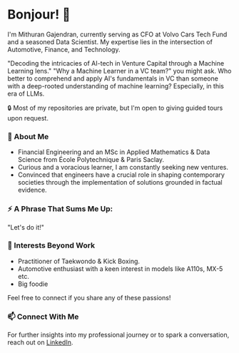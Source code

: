 # Bonjour! 👋

I'm Mithuran Gajendran, currently serving as CFO at Volvo Cars Tech Fund and a seasoned Data Scientist. My expertise lies in the intersection of Automotive, Finance, and Technology.

"Decoding the intricacies of AI-tech in Venture Capital through a Machine Learning lens."
"Why a Machine Learner in a VC team?" you might ask. Who better to comprehend and apply AI's fundamentals in VC than someone with a deep-rooted understanding of machine learning? Especially, in this era of LLMs.

🔒 Most of my repositories are private, but I'm open to giving guided tours upon request.

### 🌱 About Me
- Financial Engineering and an MSc in Applied Mathematics & Data Science from École Polytechnique & Paris Saclay.
- Curious and a voracious learner, I am constantly seeking new ventures.
- Convinced that engineers have a crucial role in shaping contemporary societies through the implementation of solutions grounded in factual evidence.

### ⚡ A Phrase That Sums Me Up:
"Let's do it!"

### 👯 Interests Beyond Work
- Practitioner of Taekwondo & Kick Boxing.
- Automotive enthusiast with a keen interest in models like A110s, MX-5 etc.
- Big foodie

Feel free to connect if you share any of these passions!

### 📫 Connect With Me
For further insights into my professional journey or to spark a conversation, reach out on [LinkedIn](https://www.linkedin.com/in/gmithuran/).
